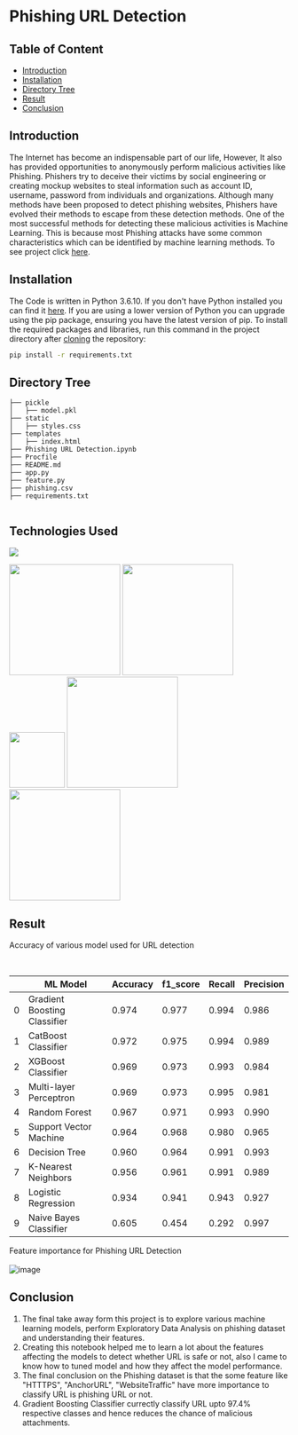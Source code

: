 # Phishing URL Detection 

## Table of Content
  * [Introduction](#introduction)
  * [Installation](#installation)
  * [Directory Tree](#directory-tree)
  * [Result](#result)
  * [Conclusion](#conclusion)


## Introduction

The Internet has become an indispensable part of our life, However, It also has provided opportunities to anonymously perform malicious activities like Phishing. Phishers try to deceive their victims by social engineering or creating mockup websites to steal information such as account ID, username, password from individuals and organizations. Although many methods have been proposed to detect phishing websites, Phishers have evolved their methods to escape from these detection methods. One of the most successful methods for detecting these malicious activities is Machine Learning. This is because most Phishing attacks have some common characteristics which can be identified by machine learning methods. To see project click [here]("/").


## Installation
The Code is written in Python 3.6.10. If you don't have Python installed you can find it [here](https://www.python.org/downloads/). If you are using a lower version of Python you can upgrade using the pip package, ensuring you have the latest version of pip. To install the required packages and libraries, run this command in the project directory after [cloning](https://www.howtogeek.com/451360/how-to-clone-a-github-repository/) the repository:
```bash
pip install -r requirements.txt
```

## Directory Tree 
```
├── pickle
│   ├── model.pkl
├── static
│   ├── styles.css
├── templates
│   ├── index.html
├── Phishing URL Detection.ipynb
├── Procfile
├── README.md
├── app.py
├── feature.py
├── phishing.csv
├── requirements.txt


```

## Technologies Used

![](https://forthebadge.com/images/badges/made-with-python.svg)

[<img target="_blank" src="https://upload.wikimedia.org/wikipedia/commons/3/31/NumPy_logo_2020.svg" width=200>](https://numpy.org/doc/) [<img target="_blank" src="https://upload.wikimedia.org/wikipedia/commons/e/ed/Pandas_logo.svg" width=200>](https://pandas.pydata.org/pandas-docs/stable/reference/api/pandas.DataFrame.html)
[<img target="_blank" src="https://upload.wikimedia.org/wikipedia/commons/8/84/Matplotlib_icon.svg" width=100>](https://matplotlib.org/)
[<img target="_blank" src="https://scikit-learn.org/stable/_static/scikit-learn-logo-small.png" width=200>](https://scikit-learn.org/stable/) 
[<img target="_blank" src="https://encrypted-tbn0.gstatic.com/images?q=tbn:ANd9GcScq-xocLctL07Jy0tpR_p9w0Q42_rK1aAkNfW6sm3ucjFKWML39aaJPgdhadyCnEiK7vw&usqp=CAU" width=200>](https://flask.palletsprojects.com/en/2.0.x/) 

## Result

Accuracy of various model used for URL detection
<br>

<br>

||ML Model|	Accuracy|  	f1_score|	Recall|	Precision|
|---|---|---|---|---|---|
0|	Gradient Boosting Classifier|	0.974|	0.977|	0.994|	0.986|
1|	CatBoost Classifier|	        0.972|	0.975|	0.994|	0.989|
2|	XGBoost Classifier| 	        0.969|	0.973|	0.993|	0.984|
3|	Multi-layer Perceptron|	        0.969|	0.973|	0.995|	0.981|
4|	Random Forest|	                0.967|	0.971|	0.993|	0.990|
5|	Support Vector Machine|	        0.964|	0.968|	0.980|	0.965|
6|	Decision Tree|      	        0.960|	0.964|	0.991|	0.993|
7|	K-Nearest Neighbors|        	0.956|	0.961|	0.991|	0.989|
8|	Logistic Regression|        	0.934|	0.941|	0.943|	0.927|
9|	Naive Bayes Classifier|     	0.605|	0.454|	0.292|	0.997|

Feature importance for Phishing URL Detection 
<br><br>
![image](https://user-images.githubusercontent.com/79131292/144603941-19044aae-7d7b-4e9a-88a8-6adfd8626f77.png)




## Conclusion
1. The final take away form this project is to explore various machine learning models, perform Exploratory Data Analysis on phishing dataset and understanding their features. 
2. Creating this notebook helped me to learn a lot about the features affecting the models to detect whether URL is safe or not, also I came to know how to tuned model and how they affect the model performance.
3. The final conclusion on the Phishing dataset is that the some feature like "HTTTPS", "AnchorURL", "WebsiteTraffic" have more importance to classify URL is phishing URL or not. 
4. Gradient Boosting Classifier currectly classify URL upto 97.4% respective classes and hence reduces the chance of malicious attachments.
